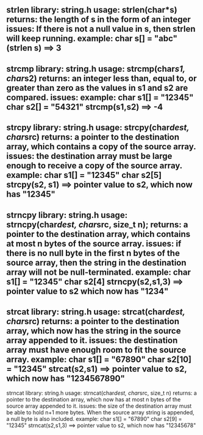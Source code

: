 strlen
library: string.h
usage: strlen(char*s)
returns: the length of s in the form of an integer
issues: If there is not a null value in s, then strlen will keep running.
example: char s[] = "abc"
	 (strlen s) ==> 3
----------
strcmp
library: string.h
usage: strcmp(char*s1, char*s2)
returns: an integer less than, equal to, or greater than zero as the values in s1 and s2 are compared.
issues: 
example: char s1[] = "12345"
	 char s2[] = "54321"
	 strcmp(s1,s2) ==> -4
----------
strcpy
library: string.h
usage: strcpy(char*dest, char*src)
returns: a pointer to the destination array, which contains a copy of the source array.
issues: the destination array must be large enough to receive a copy of the source array.
example: char s1[] = "12345"
	 char s2[5]
	 strcpy(s2, s1) ==> pointer value to s2, which now has "12345"
----------
strncpy
library: string.h
usage: strncpy(char*dest, char*src, size_t n);
returns: a pointer to the destination array, which contains at most n bytes of the source array.
issues: if there is no null byte in the first n bytes of the source array, then the string in the destination array will not be null-terminated.
example: char s1[] = "12345"
	 char s2[4]
	 strncpy(s2,s1,3) ==> pointer value to s2 which now has "1234"
----------
strcat
library: string.h
usage: strcat(char*dest, char*src)
returns: a pointer to the destination array, which now has the string in the source array appended to it.
issues: the destination array must have enough room to fit the source array.
example: char s1[] = "67890"
	 char s2[10] = "12345"
	 strcat(s2,s1) ==> pointer value to s2, which now has "1234567890"
----------
strncat
library: string.h
usage: strncat(char*dest, char*src, size_t n)
returns: a pointer to the destination array, which now has at most n bytes of the source array appended to it.
issues: the size of the destination array must be able to hold n+1 more bytes. When the source array string is appended, a null byte is also included.
example: char s1[] = "67890"
	 char s2[9] = "12345"
	 strncat(s2,s1,3) ==> pointer value to s2, which now has "12345678"
